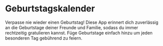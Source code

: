 # Geburtstagskalender
Verpasse nie wieder einen Geburtstag! Diese App erinnert dich zuverlässig an die Geburtstage deiner Freunde und Familie, sodass du immer rechtzeitig gratulieren kannst. Füge Geburtstage einfach hinzu um jeden besonderen Tag gebührend zu feiern.
